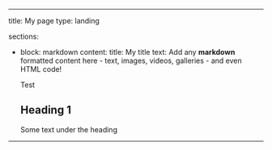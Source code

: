 
---
title: My page
type: landing

sections:
  - block: markdown
    content:
      title: My title
      text: Add any **markdown** formatted content here - text, images, videos, galleries - and even HTML code!

      Test
      
      ## Heading 1
      
      Some text under the heading
---